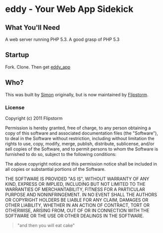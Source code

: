 # eddy - Your Web App Sidekick

## What You'll Need
A web server running PHP 5.3. A good grasp of PHP 5.3

## Startup
Fork. Clone. Then get [eddy_app](http://github.com/flipstorm/eddy_app)

## Who?
This was built by [Simon](http://twitter.com/simonhamp) originally, but is now maintained by [Flipstorm](http://flipstorm.co.uk/).

### License
Copyright (c) 2011 Flipstorm

Permission is hereby granted, free of charge, to any person
obtaining a copy of this software and associated documentation
files (the "Software"), to deal in the Software without restriction,
including without limitation the rights to use, copy, modify, merge,
publish, distribute, sublicense, and/or sell copies of the Software,
and to permit persons to whom the Software is furnished to do so,
subject to the following conditions:

The above copyright notice and this permission notice shall be included
in all copies or substantial portions of the Software.

THE SOFTWARE IS PROVIDED "AS IS", WITHOUT WARRANTY OF ANY KIND, EXPRESS
OR IMPLIED, INCLUDING BUT NOT LIMITED TO THE WARRANTIES OF MERCHANTABILITY,
FITNESS FOR A PARTICULAR PURPOSE AND NONINFRINGEMENT. IN NO EVENT SHALL
THE AUTHORS OR COPYRIGHT HOLDERS BE LIABLE FOR ANY CLAIM, DAMAGES OR
OTHER LIABILITY, WHETHER IN AN ACTION OF CONTRACT, TORT OR OTHERWISE,
ARISING FROM, OUT OF OR IN CONNECTION WITH THE SOFTWARE OR THE USE OR
OTHER DEALINGS IN THE SOFTWARE.


> "and then you will eat cake"
